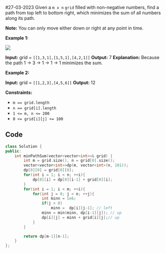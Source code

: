 #27-03-2023
Given a `m x n` `grid` filled with non-negative numbers, find a path from top left to bottom right, which minimizes the sum of all numbers along its path.

**Note:** You can only move either down or right at any point in time.

**Example 1:**

![](https://assets.leetcode.com/uploads/2020/11/05/minpath.jpg)

**Input:** grid = `[[1,3,1],[1,5,1],[4,2,1]]`
**Output:** 7
**Explanation:** Because the path 1 → 3 → 1 → 1 → 1 minimizes the sum.

**Example 2:**

**Input:** grid = `[[1,2,3],[4,5,6]]`
**Output:** 12

**Constraints:**

-   `m == grid.length`
-   `n == grid[i].length`
-   `1 <= m, n <= 200`
-   `0 <= grid[i][j] <= 100`

## Code

```cpp
class Solution {
public:
    int minPathSum(vector<vector<int>>& grid) {
        int m = grid.size(), n = grid[0].size();
        vector<vector<int>>dp(m, vector<int>(n, 101));
        dp[0][0] = grid[0][0];
        for(int i = 1; i < n; ++i){
            dp[0][i] = dp[0][i-1] + grid[0][i];
        }
        for(int i = 1; i < m; ++i){
            for(int j = 0; j < n; ++j){
                int minn = 1e6;
                if(j > 0)
                    minn =  dp[i][j-1]; // left
                minn = min(minn, dp[i-1][j]); // up
                dp[i][j] = minn + grid[i][j];// up
            }
        }

        return dp[m-1][n-1];
    }
};
```